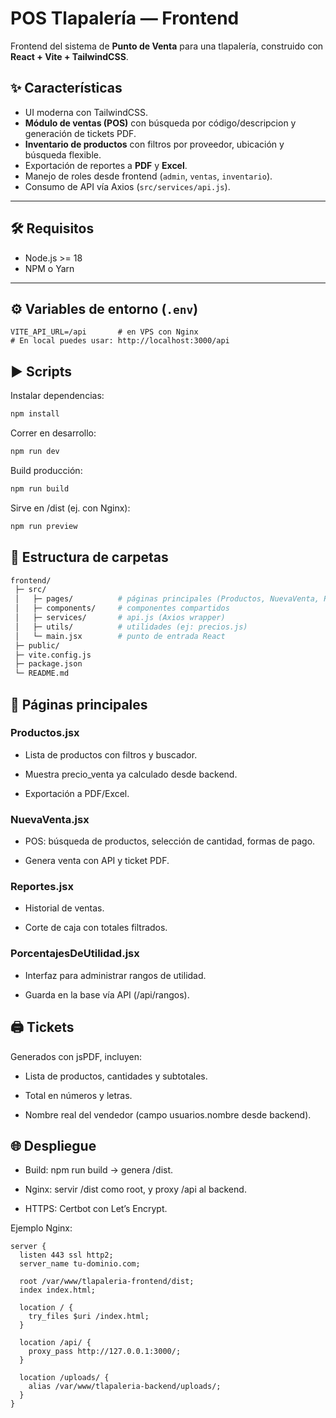 # POS Tlapalería — Frontend

Frontend del sistema de **Punto de Venta** para una tlapalería, construido con **React + Vite + TailwindCSS**.

## ✨ Características

- UI moderna con TailwindCSS.
- **Módulo de ventas (POS)** con búsqueda por código/descripcion y generación de tickets PDF.
- **Inventario de productos** con filtros por proveedor, ubicación y búsqueda flexible.
- Exportación de reportes a **PDF** y **Excel**.
- Manejo de roles desde frontend (`admin`, `ventas`, `inventario`).
- Consumo de API vía Axios (`src/services/api.js`).

---

## 🛠️ Requisitos

- Node.js >= 18
- NPM o Yarn

---

## ⚙️ Variables de entorno (`.env`)

```env
VITE_API_URL=/api       # en VPS con Nginx
# En local puedes usar: http://localhost:3000/api
```

## ▶️ Scripts

Instalar dependencias:

```bash
npm install
```
Correr en desarrollo:

```bash
npm run dev
```
Build producción:

```bash
npm run build
```
Sirve en /dist (ej. con Nginx):

```bash
npm run preview
```
## 📂 Estructura de carpetas

```bash
frontend/
 ├─ src/
 │   ├─ pages/          # páginas principales (Productos, NuevaVenta, Reportes, etc.)
 │   ├─ components/     # componentes compartidos
 │   ├─ services/       # api.js (Axios wrapper)
 │   ├─ utils/          # utilidades (ej: precios.js)
 │   └─ main.jsx        # punto de entrada React
 ├─ public/
 ├─ vite.config.js
 ├─ package.json
 └─ README.md
 ```
## 📌 Páginas principales

### Productos.jsx

- Lista de productos con filtros y buscador.

- Muestra precio_venta ya calculado desde backend.

- Exportación a PDF/Excel.

### NuevaVenta.jsx

- POS: búsqueda de productos, selección de cantidad, formas de pago.

- Genera venta con API y ticket PDF.

### Reportes.jsx

- Historial de ventas.

- Corte de caja con totales filtrados.

### PorcentajesDeUtilidad.jsx

- Interfaz para administrar rangos de utilidad.

- Guarda en la base vía API (/api/rangos).

## 🖨️ Tickets
Generados con jsPDF, incluyen:

- Lista de productos, cantidades y subtotales.

- Total en números y letras.

- Nombre real del vendedor (campo usuarios.nombre desde backend).

## 🌐 Despliegue

- Build: npm run build → genera /dist.

- Nginx: servir /dist como root, y proxy /api al backend.

- HTTPS: Certbot con Let’s Encrypt.

Ejemplo Nginx:

```nginx
server {
  listen 443 ssl http2;
  server_name tu-dominio.com;

  root /var/www/tlapaleria-frontend/dist;
  index index.html;

  location / {
    try_files $uri /index.html;
  }

  location /api/ {
    proxy_pass http://127.0.0.1:3000/;
  }

  location /uploads/ {
    alias /var/www/tlapaleria-backend/uploads/;
  }
}
```
